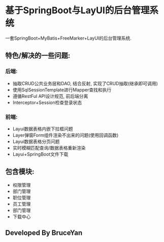 # 基于SpringBoot与LayUI的后台管理系统
一套SpringBoot+MyBatis+FreeMarker+LayUI的后台管理系统.

## 特色/解决的一些问题:
### 后端:
- 抽取CRUD公共业务层和DAO, 结合反射, 实现了CRUD抽取(继承即可调用)
- 使用SqlSessionTemplate进行Mapper查找和执行
- 遵循RestFul API设计规范, 前后端分离
- Interceptor+Session检查登录状态
### 前端:
- Layui数据表格内嵌下拉框问题
- Layer弹窗Form组件渲染不出来的问题(使用回调函数)
- Layui数据表格分页问题
- 实时模糊匹配查询/数据表格重新渲染
- Layui+SpringBoot文件下载
## 包含模块:
- 权限管理
- 部门管理
- 职位管理
- 员工管理
- 部门管理
- 下载中心

## Developed By BruceYan
